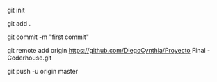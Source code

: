 git init

git add .

git commit -m "first commit"

git remote add origin https://github.com/DiegoCynthia/Proyecto Final - Coderhouse.git

git push -u origin master
